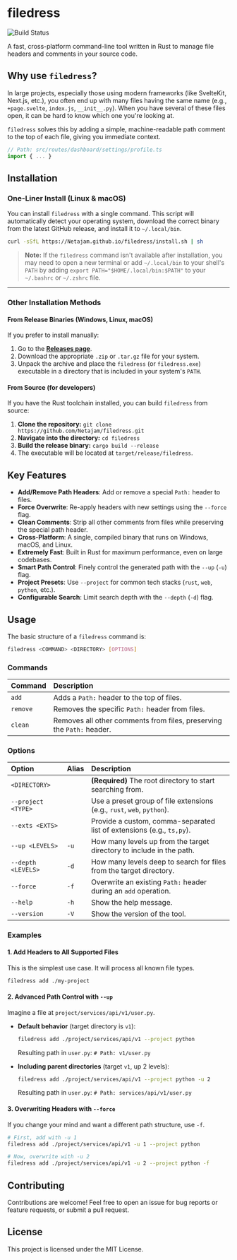 # filedress

![Build Status](https://img.shields.io/github/actions/workflow/status/your-username/filedress/rust.yml?branch=main&style=flat-square)

A fast, cross-platform command-line tool written in Rust to manage file headers and comments in your source code.

## Why use `filedress`?

In large projects, especially those using modern frameworks (like SvelteKit, Next.js, etc.), you often end up with many files having the same name (e.g., `+page.svelte`, `index.js`, `__init__.py`). When you have several of these files open, it can be hard to know which one you're looking at.

`filedress` solves this by adding a simple, machine-readable path comment to the top of each file, giving you immediate context.

```typescript
// Path: src/routes/dashboard/settings/profile.ts
import { ... }
```

## Installation

### One-Liner Install (Linux & macOS)

You can install `filedress` with a single command. This script will automatically detect your operating system, download the correct binary from the latest GitHub release, and install it to `~/.local/bin`.

```sh
curl -sSfL https://Netajam.github.io/filedress/install.sh | sh
```
> **Note:** If the `filedress` command isn't available after installation, you may need to open a new terminal or add `~/.local/bin` to your shell's `PATH` by adding `export PATH="$HOME/.local/bin:$PATH"` to your `~/.bashrc` or `~/.zshrc` file.

---

### Other Installation Methods

#### From Release Binaries (Windows, Linux, macOS)

If you prefer to install manually:
1.  Go to the [**Releases page**](https://github.com/your-username/filedress/releases).
2.  Download the appropriate `.zip` or `.tar.gz` file for your system.
3.  Unpack the archive and place the `filedress` (or `filedress.exe`) executable in a directory that is included in your system's `PATH`.

#### From Source (for developers)

If you have the Rust toolchain installed, you can build `filedress` from source:
1.  **Clone the repository:** `git clone https://github.com/Netajam/filedress.git`
2.  **Navigate into the directory:** `cd filedress`
3.  **Build the release binary:** `cargo build --release`
4.  The executable will be located at `target/release/filedress`.

## Key Features

- **Add/Remove Path Headers**: Add or remove a special `Path:` header to files.
- **Force Overwrite**: Re-apply headers with new settings using the `--force` flag.
- **Clean Comments**: Strip all other comments from files while preserving the special path header.
- **Cross-Platform**: A single, compiled binary that runs on Windows, macOS, and Linux.
- **Extremely Fast**: Built in Rust for maximum performance, even on large codebases.
- **Smart Path Control**: Finely control the generated path with the `--up` (`-u`) flag.
- **Project Presets**: Use `--project` for common tech stacks (`rust`, `web`, `python`, etc.).
- **Configurable Search**: Limit search depth with the `--depth` (`-d`) flag.

## Usage

The basic structure of a `filedress` command is:

```sh
filedress <COMMAND> <DIRECTORY> [OPTIONS]
```

### Commands

| Command  | Description                                                         |
| :------- | :------------------------------------------------------------------ |
| `add`    | Adds a `Path:` header to the top of files.                          |
| `remove` | Removes the specific `Path:` header from files.                     |
| `clean`  | Removes all other comments from files, preserving the `Path:` header. |

### Options

| Option              | Alias | Description                                                               |
| :------------------ | :---- | :------------------------------------------------------------------------ |
| `<DIRECTORY>`       |       | **(Required)** The root directory to start searching from.                |
| `--project <TYPE>`  |       | Use a preset group of file extensions (e.g., `rust`, `web`, `python`).   |
| `--exts <EXTS>`     |       | Provide a custom, comma-separated list of extensions (e.g., `ts,py`).     |
| `--up <LEVELS>`     | `-u`  | How many levels up from the target directory to include in the path.      |
| `--depth <LEVELS>`  | `-d`  | How many levels deep to search for files from the target directory.         |
| `--force`           | `-f`  | Overwrite an existing `Path:` header during an `add` operation.           |
| `--help`            | `-h`  | Show the help message.                                                    |
| `--version`         | `-V`  | Show the version of the tool.                                             |

### Examples

#### 1. Add Headers to All Supported Files

This is the simplest use case. It will process all known file types.

```sh
filedress add ./my-project
```

#### 2. Advanced Path Control with `--up`

Imagine a file at `project/services/api/v1/user.py`.

- **Default behavior** (target directory is `v1`):
  ```sh
  filedress add ./project/services/api/v1 --project python
  ```
  Resulting path in `user.py`: `# Path: v1/user.py`

- **Including parent directories** (target `v1`, up 2 levels):
  ```sh
  filedress add ./project/services/api/v1 --project python -u 2
  ```
  Resulting path in `user.py`: `# Path: services/api/v1/user.py`

#### 3. Overwriting Headers with `--force`

If you change your mind and want a different path structure, use `-f`.

```sh
# First, add with -u 1
filedress add ./project/services/api/v1 -u 1 --project python

# Now, overwrite with -u 2
filedress add ./project/services/api/v1 -u 2 --project python -f
```

## Contributing

Contributions are welcome! Feel free to open an issue for bug reports or feature requests, or submit a pull request.

## License

This project is licensed under the MIT License.